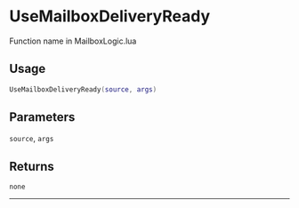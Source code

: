 # UseMailboxDeliveryReady
Function name in MailboxLogic.lua
## Usage
```lua
UseMailboxDeliveryReady(source, args)
```
## Parameters
`source`, `args`
## Returns
`none`

---